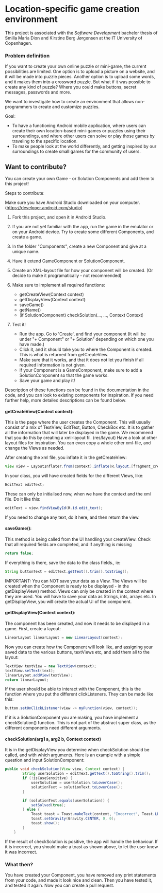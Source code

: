# Location-specific game creation environment
This project is associated with the <em>Software Development</em> bachelor thesis of Smilla Maria Dion and Kirstine Berg Jørgensen at the IT University of Copenhagen.

### Problem definition
If you want to create your own online puzzle or mini-game, the current possibilities are limited. One option is to upload a picture on a website, and it will be made into puzzle pieces. Another option is to upload some words, and it makes them into a crossword puzzle. But what if it was possible to create any kind of puzzle? Where you could make buttons, secret messages, passwords and more.

We want to investigate how to create an environment that allows non-programmers to create and customize puzzles.

Goal:
- To have a functioning Android mobile application, where users can create their own location-based mini-games or puzzles using their surroundings, and where other users can solve or play those games by traveling to the specific location.
- To make people look at the world differently, and getting inspired by our surroundings to create small games for the community of users.

## Want to contribute?
You can create your own Game - or Solution Components and add them to this project! 

Steps to contribute:

Make sure you have Android Studio downloaded on your computer. (https://developer.android.com/studio)

1. Fork this project, and open it in Android Studio. 
2. If you are not yet familiar with the app, run the game in the emulator or on your Android device. Try to create some different Components, and create a game. 
3. In the folder "Components", create a new Component and give at a unique name.
4. Have it extend GameComponent or SolutionComponent.

4. Create an XML-layout file for how your component will be created. (Or decide to make it programatically - not recommended)

5. Make sure to implement all required functions: 
    - getCreateView(Context context)
    - getDisplayView(Context context)
    - saveGame()
    - getName()
    - (if SolutionComponent) checkSolution(..., ..., Context Context)
  
  
6. Test it!
    - Run the app. Go to 'Create', and find your component (It will be under "+ Component" or "+ Solution" depending on which one you have made.)
    - Click it, and it should take you to where the Component is created. This is what is returned from getCreateView. 
    - Make sure that it works, and that it does not let you finish if all required information is not given. 
    - If your Component is a GameComponent, make sure to add a SolutionComponent so that the game works. 
    - Save your game and play it!

Description of these functions can be found in the documentation in the code, and you can look to existing components for inspiration. If you need further help, more detailed descriptions can be found below:

#### getCreateView(Context context):
This is the page where the user creates the Component. This will usually consist of a mix of TextView, EditText, Button, CheckBox etc. 
It is to gather all the information that will later be displayed in the game.
We recommend that you do this by creating a xml-layout fil. (res/layout) Have a look at other layout files for inspiration. You can even copy a whole other xml-file, and change the Views as needed.

After creating the xml file, you inflate it in the getCreateView:
```java
View view = LayoutInflater.from(context).inflate(R.layout.[fragment_create_YOUR_component], null, false);
```
    
In your class, you will have created fields for the different Views, like: 
```java
EditText editText;
```
These can only be initialised now, when we have the context and the xml file. Do it like this:
```java
editText = view.findViewById(R.id.edit_text);
```
If you need to change any text, do it here, and then return the view.

#### saveGame():
This method is being called from the UI handling your createView. 
Check that all required fields are completed, and if anything is missing
```java
return false;
```
    
If everything is there, save the data to the class fields., ie:
```java
String buttonText = editText.getText().trim().toString();
```

IMPORTANT: You can NOT save your data as a View. The Views will be created when the Component is ready to be displayed - in the getDisplayView() method. Views can only be created in the context where they are used. You will have to save your data as Strings, ints, arrays etc. In getDisplayView, you will create the actual UI of the component.

#### getDisplayView(Context context):
The component has been created, and now it needs to be displayed in a game.
First, create a layout:
```java
LinearLayout linearLayout = new LinearLayout(context);
```
Now you can create how the Component will look like, and assigning your saved data to the various buttons, textViews etc, and add them all to the layout:
```java
TextView textView = new TextView(context);
textView.setText(text);
linearLayout.addView(textView);
return linearLayout;
```
If the user should be able to interact with the Component, this is the function where you put the different clickListeners. They can be made like this:
```java
button.setOnClickListener(view -> myFunction(view, context));
```
If it is a SolutionComponent you are making, you have implement a checkSolution() function. This is not part of the abstract super class, as the different components need different arguments.

#### checkSolution(arg1 a, arg2 b, Context context)

It is in the getDisplayView you determine when checkSolution should be called, and with which arguments. Here is an example with a simple question and input SolutionComponent:
```java
public void checkSolution(View view, Context context) {
        String userSolution = editText.getText().toString().trim();
        if (!isCaseSensitive) {
            userSolution = userSolution.toLowerCase();
            solutionText = solutionText.toLowerCase();
        }

        if (solutionText.equals(userSolution)) {
            setSolved(true);
        } else {
            Toast toast = Toast.makeText(context, "Incorrect", Toast.LENGTH_SHORT);
            toast.setGravity(Gravity.CENTER, 0, 0);
            toast.show();
        }
    }
```

If the result of checkSolution is positive, the app will handle the behaviour. If it is incorrect, you should make a toast as shown above, to let the user know it was incorrect.

### What then?
You have created your Component, you have removed any print statements from your code, and made it look nice and clean.
Then you have tested it, and tested it again.
Now you can create a pull request.



